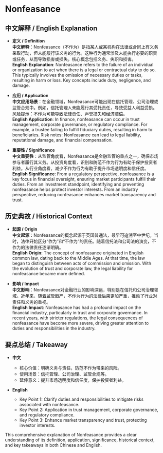 # Nonfeasance

## 中文解释 / English Explanation

* **定义 / Definition**  
  **中文解释**：Nonfeasance（不作为）是指某人或某机构在法律或合同上有义务采取行动，但未能履行该义务的行为。这种行为通常涉及未能执行必要的职责或任务，从而导致损害或损失。核心概念包括义务、失职和损害。  
  **English Explanation**: Nonfeasance refers to the failure of an individual or organization to act when there is a legal or contractual duty to do so. This typically involves the omission of necessary duties or tasks, resulting in harm or loss. Key concepts include duty, negligence, and damage.

* **应用 / Application**  
  **中文应用场景**：在金融领域，Nonfeasance可能出现在信托管理、公司治理或监管合规中。例如，信托管理人未能履行其受托责任，导致受益人利益受损。风险提示：不作为可能导致法律责任、声誉损失和经济赔偿。  
  **English Application**: In finance, nonfeasance can occur in trust management, corporate governance, or regulatory compliance. For example, a trustee failing to fulfill fiduciary duties, resulting in harm to beneficiaries. Risk notes: Nonfeasance can lead to legal liability, reputational damage, and financial compensation.

* **重要性 / Significance**  
  **中文重要性**：从监管角度看，Nonfeasance是金融监管的重点之一，确保市场参与者履行其义务。从投资角度看，识别和防范不作为行为有助于保护投资者利益。从行业角度看，减少不作为行为有助于提升市场透明度和信任度。  
  **English Significance**: From a regulatory perspective, nonfeasance is a key focus in financial oversight, ensuring market participants fulfill their duties. From an investment standpoint, identifying and preventing nonfeasance helps protect investor interests. From an industry perspective, reducing nonfeasance enhances market transparency and trust.

## 历史典故 / Historical Context

* **起源 / Origin**  
  **中文起源**：Nonfeasance的概念起源于英国普通法，最早可追溯至中世纪。当时，法律开始区分“作为”和“不作为”的责任。随着信托法和公司法的演变，不作为的法律责任逐渐明确。  
  **English Origin**: The concept of nonfeasance originated in English common law, dating back to the Middle Ages. At that time, the law began to distinguish between acts of commission and omission. With the evolution of trust and corporate law, the legal liability for nonfeasance became more defined.

* **影响 / Impact**  
  **中文影响**：Nonfeasance对金融行业的影响深远，特别是在信托和公司治理领域。近年来，随着监管趋严，不作为行为的法律后果更加严重，推动了行业对责任和义务的重视。  
  **English Impact**: Nonfeasance has had a profound impact on the financial industry, particularly in trust and corporate governance. In recent years, with stricter regulations, the legal consequences of nonfeasance have become more severe, driving greater attention to duties and responsibilities in the industry.

## 要点总结 / Takeaway

* **中文**  
  - 核心价值：明确义务与责任，防范不作为带来的风险。  
  - 使用场景：信托管理、公司治理、监管合规等。  
  - 延伸意义：提升市场透明度和信任度，保护投资者利益。

* **English**  
  - Key Point 1: Clarify duties and responsibilities to mitigate risks associated with nonfeasance.  
  - Key Point 2: Application in trust management, corporate governance, and regulatory compliance.  
  - Key Point 3: Enhance market transparency and trust, protecting investor interests.

This comprehensive explanation of Nonfeasance provides a clear understanding of its definition, application, significance, historical context, and key takeaways in both Chinese and English.